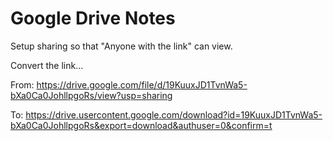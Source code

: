 # Google Drive Notes

Setup sharing so that "Anyone with the link" can view.

Convert the link...

From: https://drive.google.com/file/d/19KuuxJD1TvnWa5-bXa0Ca0JohllpgoRs/view?usp=sharing

To: https://drive.usercontent.google.com/download?id=19KuuxJD1TvnWa5-bXa0Ca0JohllpgoRs&export=download&authuser=0&confirm=t
